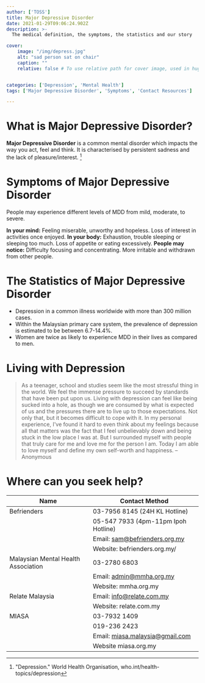 ```yaml
---
author: ['TOSS']
title: Major Depressive Disorder
date: 2021-01-29T09:06:24.902Z
description: >-
  The medical definition, the symptoms, the statistics and our story

cover:
    image: "/img/depress.jpg"
    alt: "sad person sat on chair"
    caption: ""
    relative: false # To use relative path for cover image, used in hugo Page-bundles


categories: ['Depression', 'Mental Health']
tags: ['Major Depressive Disorder', 'Symptoms', 'Contact Resources']

---
```




# What is Major Depressive Disorder?
**Major Depressive Disorder** is a common mental disorder which impacts the way you act, feel and think. It is characterised by persistent sadness and the lack of pleasure/interest. [^1]

# Symptoms of Major Depressive Disorder
People may experience different levels of MDD from mild, moderate, to severe.

**In your mind:** Feeling miserable, unworthy and hopeless. Loss of interest in activities once enjoyed.
**In your body:** Exhaustion, trouble sleeping or sleeping too much. Loss of appetite or eating excessively.
**People may notice:** Difficulty focusing and concentrating. More irritable and withdrawn from other people.

# The Statistics of Major Depressive Disorder
* Depression in a common illness worldwide with more than 300 million cases.
* Within the Malaysian primary care system, the prevalence of depression is estimated to be between 6.7-14.4%.
* Women are twice as likely to experience MDD in their lives as compared to men.

# Living with Depression
> As a teenager, school and studies seem like the most stressful thing in the world. We feel the immense pressure to succeed by standards that have been put upon us. Living with depression can feel like being sucked into a hole, as though we are consumed by what is expected of us and the pressures there are to live up to those expectations. Not only that, but it becomes difficult to cope with it. In my personal experience, I've found it hard to even think about my feelings because all that matters was the fact that I feel unbelievably down and being stuck in the low place I was at. But I surrounded myself with people that truly care for me and love me for the person I am. Today I am able to love myself and define my own self-worth and happiness. – Anonymous

# Where can you seek help?
| Name | Contact Method |
|---|---|
| Befrienders | 03-7956 8145 (24H KL Hotline) |
|  | 05-547 7933 (4pm-11pm Ipoh Hotline) |
|  | Email: sam@befrienders.org.my |
|  | Website: befrienders.org.my/ |
| Malaysian Mental Health Association | 03-2780 6803 |
|  | Email: admin@mmha.org.my |
|  | Website: mmha.org.my |
| Relate Malaysia | Email: info@relate.com.my |
|  | Website: relate.com.my |
| MIASA | 03-7932 1409 |
|  | 019-236 2423 |
|  | Email: miasa.malaysia@gmail.com |
|  | Website miasa.org.my |

[^1]:"Depression." World Health Organisation, who.int/health-topics/depression
